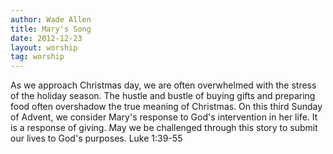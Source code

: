 ```yaml
---
author: Wade Allen
title: Mary's Song
date: 2012-12-23
layout: worship
tag: worship
---
```


As we approach Christmas day, we are often overwhelmed with the stress of the holiday season. The hustle and bustle of buying gifts and preparing food often overshadow the true meaning of Christmas. On this third Sunday of Advent, we consider Mary's response to God's intervention in her life. It is a response of giving. May we be challenged through this story to submit our lives to God's purposes. Luke 1:39-55